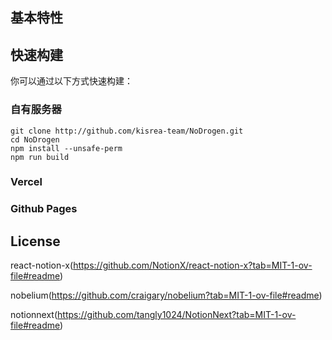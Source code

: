 ## 基本特性


## 快速构建
你可以通过以下方式快速构建：
### 自有服务器
```shell
git clone http://github.com/kisrea-team/NoDrogen.git
cd NoDrogen
npm install --unsafe-perm
npm run build
```
### Vercel
### Github Pages
## License
react-notion-x(https://github.com/NotionX/react-notion-x?tab=MIT-1-ov-file#readme)

nobelium(https://github.com/craigary/nobelium?tab=MIT-1-ov-file#readme)

notionnext(https://github.com/tangly1024/NotionNext?tab=MIT-1-ov-file#readme)
